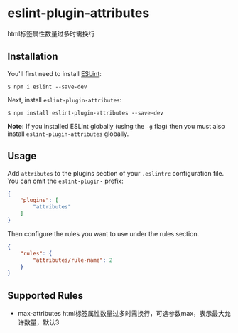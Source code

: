 # eslint-plugin-attributes

html标签属性数量过多时需换行

## Installation

You'll first need to install [ESLint](http://eslint.org):

```
$ npm i eslint --save-dev
```

Next, install `eslint-plugin-attributes`:

```
$ npm install eslint-plugin-attributes --save-dev
```

**Note:** If you installed ESLint globally (using the `-g` flag) then you must also install `eslint-plugin-attributes` globally.

## Usage

Add `attributes` to the plugins section of your `.eslintrc` configuration file. You can omit the `eslint-plugin-` prefix:

```json
{
    "plugins": [
        "attributes"
    ]
}
```


Then configure the rules you want to use under the rules section.

```json
{
    "rules": {
        "attributes/rule-name": 2
    }
}
```

## Supported Rules

* max-attributes html标签属性数量过多时需换行，可选参数max，表示最大允许数量，默认3





